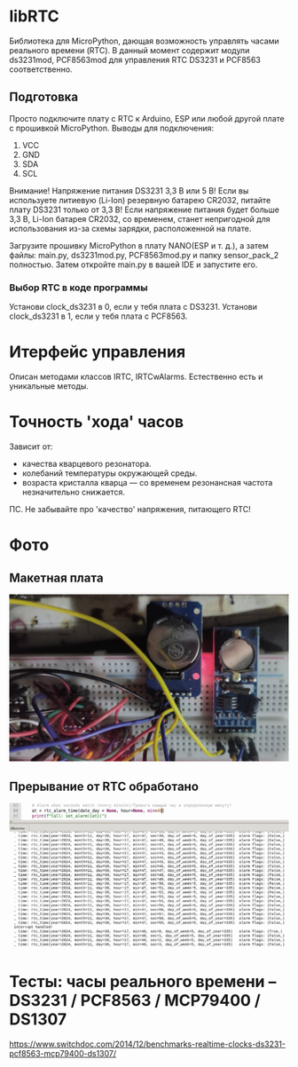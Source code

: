 # libRTC
Библиотека для MicroPython, дающая возможность управлять часами реального времени (RTC).
В данный момент содержит модули ds3231mod, PCF8563mod для управления RTC DS3231 и PCF8563 соответственно. 

## Подготовка
Просто подключите плату с RTC к Arduino, ESP или любой другой плате с прошивкой MicroPython.
Выводы для подключения:
 
1. VCC
2. GND
3. SDA
4. SCL

Внимание! Напряжение питания DS3231 3,3 В или 5 В! Если вы используете литиевую (Li-Ion) резервную батарею CR2032, 
питайте плату DS3231 только от 3,3 В! Если напряжение питания будет больше 3,3 В, Li-Ion батарея СR2032, со временем, 
станет непригодной для использования из-за схемы зарядки, расположенной на плате.

Загрузите прошивку MicroPython в плату NANO(ESP и т. д.), а затем файлы: main.py, ds3231mod.py, PCF8563mod.py и 
папку sensor_pack_2 полностью. Затем откройте main.py в вашей IDE и запустите его.

### Выбор RTC в коде программы
Установи clock_ds3231 в 0, если у тебя плата с DS3231. 
Установи clock_ds3231 в 1, если у тебя плата с PCF8563.

# Итерфейс управления
Описан методами классов IRTC, IRTCwAlarms. Естественно есть и уникальные методы.

# Точность 'хода' часов
Зависит от:
* качества кварцевого резонатора.
* колебаний температуры окружающей среды.
* возраста кристалла кварца — со временем резонансная частота незначительно снижается.

ПС. Не забывайте про 'качество' напряжения, питающего RTC! 


# Фото
## Макетная плата
![alt text](https://github.com/octaprog7/libRTC/blob/master/pics/dual_rtc.jpg)
## Прерывание от RTC обработано
![alt text](https://github.com/octaprog7/libRTC/blob/master/pics/8563_irq_handled.png)

# Тесты: часы реального времени – DS3231 / PCF8563 / MCP79400 / DS1307
https://www.switchdoc.com/2014/12/benchmarks-realtime-clocks-ds3231-pcf8563-mcp79400-ds1307/

